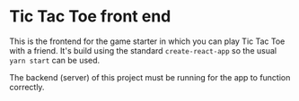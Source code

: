 # Tic Tac Toe front end

This is the frontend for the game starter in which you can play Tic Tac Toe with a friend. It's build using the standard `create-react-app` so the usual `yarn start` can be used.

The backend (server) of this project must be running for the app to function correctly.
